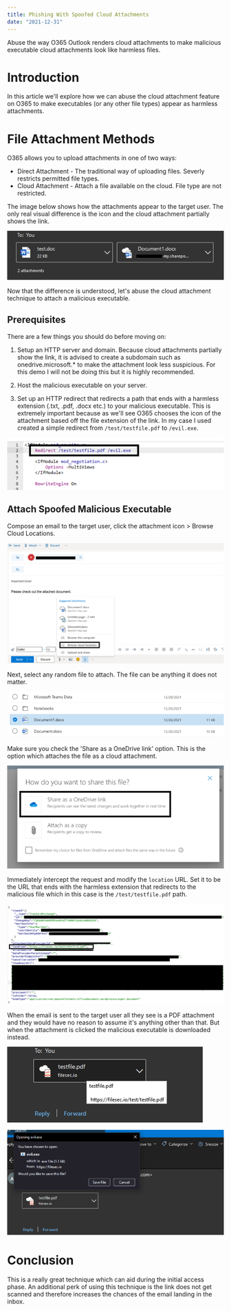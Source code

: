 ```yaml
---
title: Phishing With Spoofed Cloud Attachments
date: "2021-12-31"
---
```


Abuse the way O365 Outlook renders cloud attachments to make malicious executable cloud attachments look like harmless files<!-- end -->.

# Introduction

In this article we'll explore how we can abuse the cloud attachment feature on O365 to make executables (or any other file types) appear as harmless attachments.

# File Attachment Methods

O365 allows you to upload attachments in one of two ways:

* Direct Attachment - The traditional way of uploading files. Severly restricts permitted file types.
* Cloud Attachment - Attach a file available on the cloud. File type are not restricted.

The image below shows how the attachments appear to the target user. The only real visual difference is the icon and the cloud attachment partially shows the link.

![O365-Legitimate](./original-o365.png)

Now that the difference is understood, let's abuse the cloud attachment technique to attach a malicious executable. 

## Prerequisites

There are a few things you should do before moving on:

1. Setup an HTTP server and domain. Because cloud attachments partially show the link, it is advised to create a subdomain such as onedrive.microsoft.* to make the attachment look less suspicious. For this demo I will not be doing this but it is highly recommended.

2. Host the malicious executable on your server.

3. Set up an HTTP redirect that redirects a path that ends with a harmless extension (.txt, .pdf, .docx etc.) to your malicious executable. This is extremely important because as we'll see O365 chooses the icon of the attachment based off the file extension of the link. In my case I used created a simple redirect from `/test/testfile.pdf` to `/evil.exe`.

![Redirect](./redirect.png)

## Attach Spoofed Malicious Executable 
 
Compose an email to the target user, click the attachment icon > Browse Cloud Locations.

![Compose](./compose.png)

Next, select any random file to attach. The file can be anything it does not matter.

![Select](./select-file.png)

Make sure you check the 'Share as a OneDrive link' option. This is the option which attaches the file as a cloud attachment.

![Share-Options](./attach-options.png)

Immediately intercept the request and modify the `location` URL. Set it to be the URL that ends with the harmless extension that redirects to the malicious file which in this case is the `/test/testfile.pdf` path.

![Intercept](./intercept.png)

When the email is sent to the target user all they see is a PDF attachment and they would have no reason to assume it's anything other than that. But when the attachment is clicked the malicious executable is downloaded instead.

![Spoofed-PDF](./spoofed-pdf.png)

![301](./301.png)

# Conclusion

This is a really great technique which can aid during the initial access phase. An additional perk of using this technique is the link does not get scanned and therefore increases the chances of the email landing in the inbox.